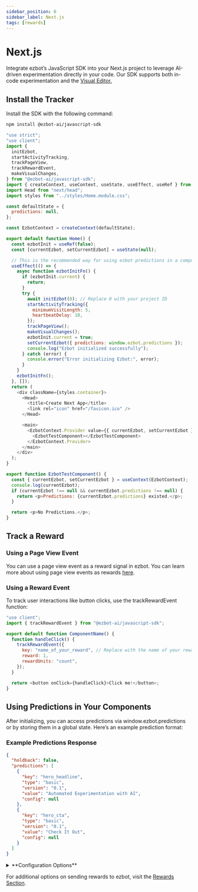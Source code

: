 ```yaml
---
sidebar_position: 6
sidebar_label: Next.js
tags: [rewards]
---
```


# Next.js

Integrate ezbot’s JavaScript SDK into your Next.js project to leverage AI-driven experimentation directly in your code. Our SDK supports both in-code experimentation and the [Visual Editor.](../visual/00-capabilities.md)

## Install the Tracker

Install the SDK with the following command:

```bash
npm install @ezbot-ai/javascript-sdk
```

```js
"use strict";
"use client";
import {
  initEzbot,
  startActivityTracking,
  trackPageView,
  trackRewardEvent,
  makeVisualChanges,
} from "@ezbot-ai/javascript-sdk";
import { createContext, useContext, useState, useEffect, useRef } from "react";
import Head from "next/head";
import styles from "../styles/Home.module.css";

const defaultState = {
  predictions: null,
};

const EzbotContext = createContext(defaultState);

export default function Home() {
  const ezbotInit = useRef(false);
  const [currentEzbot, setCurrentEzbot] = useState(null);

  // This is the recommended way for using ezbot predictions in a component
  useEffect(() => {
    async function ezbotInitFn() {
      if (ezbotInit.current) {
        return;
      }
      try {
        await initEzbot(0); // Replace 0 with your project ID
        startActivityTracking({
          minimumVisitLength: 5,
          heartbeatDelay: 10,
        });
        trackPageView();
        makeVisualChanges();
        ezbotInit.current = true;
        setCurrentEzbot({ predictions: window.ezbot.predictions });
        console.log("Ezbot initialized successfully");
      } catch (error) {
        console.error("Error initializing Ezbot:", error);
      }
    }
    ezbotInitFn();
  }, []);
  return (
    <div className={styles.container}>
      <Head>
        <title>Create Next App</title>
        <link rel="icon" href="/favicon.ico" />
      </Head>

      <main>
        <EzbotContext.Provider value={{ currentEzbot, setCurrentEzbot }}>
          <EzbotTestComponent></EzbotTestComponent>
        </EzbotContext.Provider>
      </main>
    </div>
  );
}

export function EzbotTestComponent() {
  const { currentEzbot, setCurrentEzbot } = useContext(EzbotContext);
  console.log(currentEzbot);
  if (currentEzbot !== null && currentEzbot.predictions !== null) {
    return <p>Predictions: {currentEzbot.predictions} existed.</p>;
  }

  return <p>No Predictions.</p>;
}
```

## Track a Reward

### Using a Page View Event

You can use a page view event as a reward signal in ezbot. You can learn more about using page view events as rewards [here](../../03-get-started/06-rewards.md#page-view-events).

### Using a Reward Event

To track user interactions like button clicks, use the trackRewardEvent function:

```js
"use client";
import { trackRewardEvent } from "@ezbot-ai/javascript-sdk";

export default function ComponentName() {
  function handleClick() {
    trackRewardEvent({
      key: "name_of_your_reward", // Replace with the name of your reward
      reward: 1,
      rewardUnits: "count",
    });
  }

  return <button onClick={handleClick}>Click me!</button>;
}
```

## Using Predictions in Your Components

After initializing, you can access predictions via window.ezbot.predictions or by storing them in a global state. Here’s an example prediction format:

### Example Predictions Response

```json
{
  "holdback": false,
  "predictions": [
    {
      "key": "hero_headline",
      "type": "basic",
      "version": "0.1",
      "value": "Automated Experimentation with AI",
      "config": null
    },
    {
      "key": "hero_cta",
      "type": "basic",
      "version": "0.1",
      "value": "Check It Out",
      "config": null
    }
  ]
}
```

<details>
<summary>**Configuration Options**</summary>
<div>

- **startActivityTracking**: Optional. This function tracks how long users are on each page of your website. Soon, you will be able to use activity data to score sessions in ezbot. It takes an object with two properties:
  - **minimumVisitLength**: The minimum time in seconds that a user must be on the page to begin measuring their activity.
  - **heartbeatDelay**: How often ezbot should check if the user is still on the page (in seconds).
- **trackPageView**: Recommended. Sends a `pageViewed` event to ezbot. Call this when a new page is loaded. For Single Page Applications (SPAs), call this after a routing change. You can now use these events as rewards in ezbot. Learn more about rewards in the [next section](/get-started/rewards).
- **trackRewardEvent**: Optional. Use this function for sending ezbot custom events that ezbot can use to improve the quality of our recommendations. It takes an object with three properties:
  - **key**: The string name of your reward.
  - **reward**: The reward value. Use 1 for the currently supported binary reward strategy.
  - **rewardUnits**: The type of reward units. We only support one type of rewardUnits today: `"count"`, but eventually, you'll be able to choose between `"count"`, `"dollars"`, and more.
- **makeVisualChanges:** Optional. This enables ezbot to apply visual changes from the visual editor to your site. Call this when a new page is loaded. For Single Page Applications (SPAs), call this after a routing change.
</div>
</details>

For additional options on sending rewards to ezbot, visit the [Rewards Section](/get-started/rewards).
